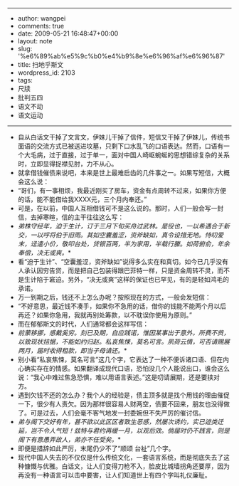 - --
- author: wangpei
- comments: true
- date: 2009-05-21 16:48:47+00:00
- layout: note
- slug: '%e6%89%ab%e5%9c%b0%e4%b9%8e%e6%96%af%e6%96%87'
- title: 扫地乎斯文
- wordpress_id: 2103
- tags:
- 尺牍
- 批判五四
- 语文不动
- 语文运动
- --
- 自从白话文干掉了文言文，伊妹儿干掉了信件，短信又干掉了伊妹儿，传统书面语的交流方式已被送进坟墓，只剩下口水乱飞的口语表达。然而，口语有一个大毛病，过于直接，过于单一，面对中国人崎岖蜿蜒的思想错综复杂的关系时，立即显得捉襟见肘，力不从心。
- 就拿借钱催债来说吧，本来是世上最难启齿的几件事之一。如果写短信，大概会这么说：
- “哥们，有一事相烦，我最近刚买了房车，资金有点周转不过来，如果你方便的话，能不能借给我XXXX元，三个月内奉还。”
- 可是，在以前，中国人互相借钱可不是这么说的。那时，人们一般会写一封信，去掉寒暄，信的主干往往这么写：
- *弟株守经年，迫于生计，订于三月下旬买舟过武林。是役也，一以希遇合于新交，一以呼将伯于旧雨。其如空囊羞涩，资斧缺如，真令设措无地。恃叨爱末，迳遣小价，敬叩台处，贷银百两，半为家用，半载行縢。如荷俯俞，年余奉偿，决无或爽。**
- 看“迫于生计”、“空囊羞涩，资斧缺如”说得多么实在和真切。如今已几乎没有人承认因穷告贷，而是把自己包装得跟巴菲特一样，只是资金周转不灵，而不是生计陷于窘迫。另外，“决无或爽”这样的保证也已罕见，有的是轻如鸿毛的承诺。
- 万一到期之后，钱还不上怎么办呢？按照现在的方式，一般会发短信：
- “不好意思，最近钱不凑手，如果你不急用的话，借你的钱能不能两个月以后再还？如果你急用，我就再别处筹款，以不耽误你使用为原则。”
- 而在郁郁斯文的时代，人们通常都会这样写信：
- *前蒙移挪，感戴奚穷。刻已及期，自应践诺，惟因某事出于意外，所费不赀，以致现状拮据，不能如约归赵。私哀焦悚，莫名可言。夙荷云情，可否请赐展两月，届时收得租款，即当子母请还。**
- 别小看“私哀焦悚，莫名可言”这几个字，它表达了一种不便诉诸口语、但在内心确实存在的情感。如果翻译成现代口语，恐怕没几个人能说出口，谁会这么说：“我心中难过焦急恐惧，难以用语言表述。”这是叨请展期，还是要挟对方。
- 遇到欠钱不还的怎么办？我个人的经验是，债主顶多就是找个用钱的理由催促一下，很少有人责欠。因为那样很容易人财两空，债要不回来，朋友也没得做了。可是过去，人们会毫不客气地发一封委婉但不失严厉的催讨信。
- *弟与阁下交好有年，甚不欲以此区区者致生恶感，然屡次诱约，实已迹类迁延，岂不令人气短！兹特与君约再缓一月，以观后效。倘届时仍不践言，则是阁下有意愚弄故人，弟亦不任受矣。**
- 即便是措辞如此严厉，末尾仍少不了“顺颂 台祉”几个字。
- 现代中国人失去的不仅仅是什么传统文化，一套语言系统，而是彻底失去了这种慷慨与优雅。白话文，让人们变得刀枪不入，脸皮比城墙拐角还要厚，因为再没有一种语言可以击中要害，让人们知道世上有四个字叫礼仪廉耻。

